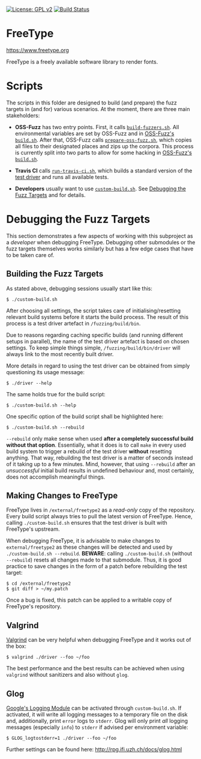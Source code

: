 [![License: GPL v2](https://img.shields.io/badge/License-GPL%20v2-blue.svg)](https://www.gnu.org/licenses/old-licenses/gpl-2.0.en.html)
[![Build Status](https://travis-ci.org/freetype/freetype2-testing.svg?branch=master)](https://travis-ci.org/freetype/freetype2-testing)

# FreeType

https://www.freetype.org

FreeType is a freely available software library to render fonts.

# Scripts

The scripts in this folder are designed to build (and prepare) the fuzz
targets in (and for) various scenarios.  At the moment, there are three main
stakeholders:

- **OSS-Fuzz**   has two entry points.  First, it calls
                 [`build-fuzzers.sh`](build-fuzzers.sh).  All environmental
                 variables are set by OSS-Fuzz and in
                 [OSS-Fuzz's `build.sh`](https://github.com/google/oss-fuzz/blob/master/projects/freetype2/build.sh).
                 After that, OSS-Fuzz calls
                 [`prepare-oss-fuzz.sh`](prepare-oss-fuzz.sh), which copies
                 all files to their designated places and zips up the corpora.
                 This process is currently split into two parts to allow for
                 some hacking in
                 [OSS-Fuzz's `build.sh`](https://github.com/google/oss-fuzz/blob/master/projects/freetype2/build.sh).

- **Travis CI**  calls [`run-travis-ci.sh`](run-travis-ci.sh), which builds a
                 standard version of the [test driver](/fuzzing/src/driver)
                 and runs all available tests.

- **Developers** usually want to use [`custom-build.sh`](custom-build.sh). See
                 [Debugging the Fuzz Targets](#debugging-the-fuzz-targets)
                 and for details.

# Debugging the Fuzz Targets

This section demonstrates a few aspects of working with this subproject as a
*developer* when debugging FreeType.  Debugging other submodules or the fuzz
targets themselves works similarly but has a few edge cases that have to be
taken care of.

## Building the Fuzz Targets

As stated above, debugging sessions usually start like this:

```
$ ./custom-build.sh
```

After choosing all settings, the script takes care of initialising/resetting
relevant build systems before it starts the build process.  The result of this
process is a test driver artefact in `/fuzzing/build/bin`.

Due to reasons regarding caching specific builds (and running different setups
in parallel), the name of the test driver artefact is based on chosen
settings.  To keep simple things simple, `/fuzzing/build/bin/driver` will
always link to the most recently built driver.

More details in regard to using the test driver can be obtained from simply
questioning its usage message:

```
$ ./driver --help
```

The same holds true for the build script:

```
$ ./custom-build.sh --help
```

One specific option of the build script shall be highlighted here:

```
$ ./custom-build.sh --rebuild
```

`--rebuild` only make sense when used **after a completely successful build
without that option**.  Essentially, what it does is to call `make` in every
used build system to trigger a rebuild of the test driver **without**
resetting anything.  That way, rebuilding the test driver is a matter of
seconds instead of it taking up to a few minutes.  Mind, however, that using
`--rebuild` after an *unsuccessful* initial build results in undefined
behaviour and, most certainly, does not accomplish meaningful things.

## Making Changes to FreeType

FreeType lives in `/external/freetype2` as a *read-only* copy of the
repository.  Every build script always tries to pull the latest version of
FreeType.  Hence, calling `./custom-build.sh` ensures that the test driver is
built with FreeType's upstream.

When debugging FreeType, it is advisable to make changes to
`external/freetype2` as these changes will be detected and used by
`./custom-build.sh --rebuild`.  **BEWARE**: calling `./custom-build.sh`
(without `--rebuild`) resets all changes made to that submodule.  Thus, it is
good practice to save changes in the form of a patch before rebuilding the
test target:

```
$ cd /external/freetype2
$ git diff > ~/my.patch
```

Once a bug is fixed, this patch can be applied to a writable copy of
FreeType's repository.

## Valgrind

[Valgrind](http://valgrind.org) can be very helpful when debugging FreeType
and it works out of the box:

```
$ valgrind ./driver --foo ~/foo
```

The best performance and the best results can be achieved when using
`valgrind` without sanitizers and also without `glog`.

## Glog

[Google's Logging Module](https://github.com/google/glog) can be activated
through `custom-build.sh`.  If activated, it will write all logging messages
to a temporary file on the disk and, additionally, print `error` logs to
`stderr`.  Glog will only print *all* logging messages (especially `info`) to
`stderr` if advised per environment variable:

```
$ GLOG_logtostderr=1 ./driver --foo ~/foo
```

Further settings can be found here: http://rpg.ifi.uzh.ch/docs/glog.html
